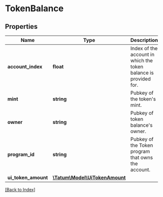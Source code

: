 # TokenBalance

## Properties

Name | Type | Description | Notes
------------ | ------------- | ------------- | -------------
**account_index** | **float** | Index of the account in which the token balance is provided for. | [optional]
**mint** | **string** | Pubkey of the token&#39;s mint. | [optional]
**owner** | **string** | Pubkey of token balance&#39;s owner. | [optional]
**program_id** | **string** | Pubkey of the Token program that owns the account. | [optional]
**ui_token_amount** | [**\Tatum\Model\UiTokenAmount**](UiTokenAmount.md) |  | [optional]

[[Back to Index]](../index.md)

